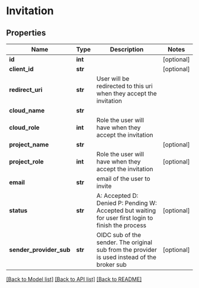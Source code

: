 # Invitation

## Properties
Name | Type | Description | Notes
------------ | ------------- | ------------- | -------------
**id** | **int** |  | [optional] 
**client_id** | **str** |  | [optional] 
**redirect_uri** | **str** | User will be redirected to this uri when they accept the invitation | 
**cloud_name** | **str** |  | 
**cloud_role** | **int** | Role the user will have when they accept the invitation | 
**project_name** | **str** |  | [optional] 
**project_role** | **int** | Role the user will have when they accept the invitation | [optional] 
**email** | **str** | email of the user to invite | 
**status** | **str** |          A: Accepted         D: Denied         P: Pending         W: Accepted but waiting for user first login to finish the process          | [optional] 
**sender_provider_sub** | **str** | OIDC sub of the sender. The original sub from the provider is used instead of the broker sub | [optional] 

[[Back to Model list]](../README.md#documentation-for-models) [[Back to API list]](../README.md#documentation-for-api-endpoints) [[Back to README]](../README.md)


